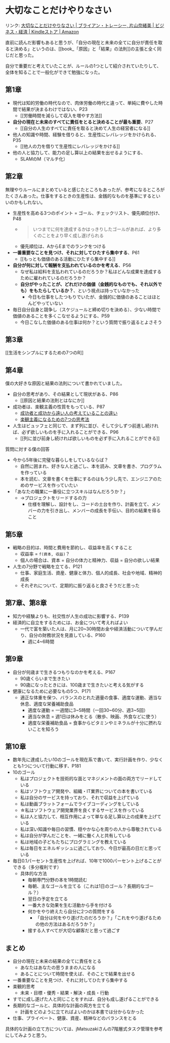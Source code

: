 # 大切なことだけやりなさい

リンク: [大切なことだけやりなさい | ブライアン・トレーシー, 片山奈緒美 | ビジネス・経済 | Kindleストア | Amazon](https://www.amazon.co.jp/dp/B01IHFLN7S/ref=dp-kindle-redirect?_encoding=UTF8&btkr=1)

直前に読んだ影響もあると思うが、「自分の現在と未来の全てに自分が責任を取ると決める」というのは、[[book_「原因」と「結果」の法則]]の主張と全く同じだと思った。

自分で重要だと考えていたことが、ルールの1つとして紹介されていたりして、全体を知ることで一般化ができて勉強になった。

## 第1章

- 現代は知的労働の時代なので、肉体労働の時代と違って、単純に費やした時間で結果が決まるわけではない、P23
	- [[労働時間を減らして収入を増やす方法]]
- **自分の現在と未来のすべてに責任をとると決めることが最も重要**、P27
	- [[自分の人生のすべてに責任を取ると決めて人生の経営者になる]]
- 他人の知識や時間、経験を借りると、生産性にレバレッジをかけられる、P35
  - [[他人の力を借りて生産性にレバレッジをかける]]
- 他の人と協力して、能力の足し算以上の結果を出せるようにする、
	- SLAMのM（マルチ化）

## 第2章

無理やりルールにまとめていると感じたところもあったが、参考になるところがたくさんあった。仕事をするときの生産性は、金銭的なものを基準にするといいのかもしれない。

- 生産性を高める3つのポイント = ゴール、チェックリスト、優先順位付け、P48
	- > いつまでに何を達成するかはっきりしたゴールがあれば、より多くのことをより早く成し遂げられる
	- 優先順位は、AからEまでのランクをつける
- **一番重要なことを見つけ、それに対してひたすら集中する**、P61
	- [[もっとも価値のある活動にひたすら集中する]]
- **自分が何に対して報酬を支払われているのかを考える**、P56
	-  なぜ私は給料を支払われているのだろうか？私はどんな成果を達成するために雇われているのだろうか？
	- **自分がやったことが、どれだけの価値（金銭的なものでも、それ以外でも）をもたらしているか？**、という視点は持っていなかった
		- 今日も仕事をしたつもりでいたが、金銭的に価値のあることはほとんどやっていない
- 毎日自分自身と競争し（スケジュールと締め切りを決める）、少ない時間で価値のあることを多くこなせるようにする、P59
	- 今日こなした価値のある仕事は何か？という質問で振り返るとよさそう


## 第3章

[[生活をシンプルにするための7つのR]]

## 第4章

僕の大好きな原因と結果の法則について書かれていました。

- 自分の思考があり、その結果として現状がある、P86
	- [[原因と結果の法則とはなにか]]
- 成功者は、楽観主義の性質をもっている、P87
	- [成功者と成功から遠い人の考えていることの違い](成功者と成功から遠い人の考えていることの違い.md)
	- [楽観主義になるための7つの思考法](楽観主義になるための7つの思考法.md)
- 人生はビュッフェと同じで、まず列に並び、そして少しずつ前進し続ければ、必ず欲しいものを手に入れることができる、P96
	- [[列に並び前身し続ければ欲しいものを必ず手に入れることができる]]

質問に対する僕の回答

- 今から5年後に完璧な暮らしをしているならば？
	- 自然に囲まれ、好きな人と過ごし、本を読み、文章を書き、プログラムを作っている
	- 本を読む、文章を書くを仕事にするのはもう少し先で、エンジニアのためのサービスを作っていたい
- 「あなたの職業に一番役に立つスキルはなんだろうか？」
	- →プロジェクトをリードするの力
		- 仕様を理解し、設計をし、コードの土台を作り、計画を立て、メンバーの力を引き出し、メンバーの成長を手伝い、目的の結果を得ること

## 第5章

- 戦略の目的は、時間と費用を節約し、収益率を高くすること
	- 収益率 = `f(資本, 収益)`？
	- 個人の場合は、資本 = 自分の体力と精神力、収益 = 自分の欲しい結果
- 人生の7分野で戦略を立てる、P121
	- 仕事、家庭生活、資産、健康と体力、個人的成長、社会や地域、精神的成長
	- それぞれについて、定期的に振り返ると良さそうだと思った

## 第7章、第8章

- 知力や経験よりも、社交性が人生の成功に影響する、P139
- 経済的に自立をするためには、お金について考えればよい
	- 一代で富を築いた人は、月に20~30時間お金や経済活動について学んだり、自分の財務状況を見直している、P160
		- 週に4~6時間

## 第9章

- 自分が何歳まで生きるつもりなのかを考える、P167
	- 90歳くらいまで生きたい
	- 90歳になったときには、100歳まで生きたいと考える気がする
- 健康になるために必要なもの5つ、P171
	- 適正な体重を保つ、バランスのとれた適量の食事、適度な運動、適当な休息、適度な栄養補助食品
		- 適度な運動 = 一週間に3~5時間（一回30~60分、週3~5回）
		- 適当な休息 = 週1日は休みをとる（散歩、映画、外食などに使う）
		- 適度な栄養補助食品 = 食事からビタミンやミネラルが十分に摂れないことを知ろう


## 第10章

- 数年先に達成したい10のゴールを現在系で書いて、実行計画を作り、少なくとも1つについて行動に移す、P181
- 10のゴール
	- 私はプロジェクトを技術的な面とマネジメントの面の両方でリードしている
	- 私はソフトウェア開発や、組織・IT業界についての本を書いている
	- 私は自分のサービスを持っており、それで収益を上げている
	- 私は動画プラットフォームでライブコーディングをしている
	- ☆私はソフトウェア開発業界を良くするサービスを作っている
	- 私は人と協力して、相互作用によって単なる足し算以上の成果を上げている
	- 私は深い知識や毎日の習慣、穏やかな心を周りの人から尊敬されている
	- 私は自分が学んだことを、一緒に働く人と共有している
	- 私は地域の子どもたちにプログラミングを教えている
	- 私は毎日をエネルギッシュに過ごしており、今日が最高の日だと思っている
- 毎日0.1パーセント生産性を上げれば、10年で1000パーセント上げることができる（多分複利です）
	- 具体的な方法
		- 毎朝専門分野の本を1時間読む
		- 毎朝、主なゴールを立てる（これは1日のゴール？長期的なゴール？）
		- 翌日の予定を立てる
		- 一番大きな効果を生む活動から手を付ける
		- 何かをやり終えたら自分に2つの質問をする
			- 「自分は何をやり遂げたのだろうか？」「これをやり遂げるための他の方法はあるだろうか？」
		- 接する人すべてが大切な顧客だと思って過ごす

## まとめ

- 自分の現在と未来の結果の全てに責任をとる
	- あなたはあなたの思うままの人になる
	- あることについて時間を使えば、そのことで結果を出せる
- 一番重要なことを見つけ、それに対してひたすら集中する
- 楽観的思考
	-  未来・目標・優秀・結果・解決・成長・行動
- すでに成し遂げた人と同じことをすれば、自分も成し遂げることができる
- 長期的なゴールと、具体的な計画の両方を立てる
	- 計画をどのように立てればよいのかは本書では分からなかった
- 仕事、プライベート、健康、資産、精神などのバランスをとる

具体的な計画の立て方については、jMatsuzakiさんの7階層式タスク管理を参考にしてみようと思う。